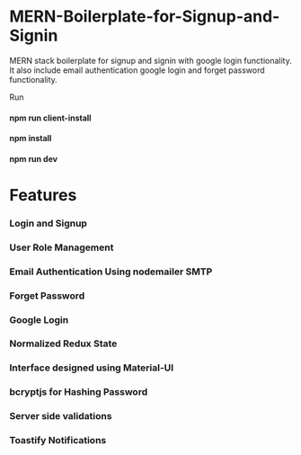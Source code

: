# MERN-Boilerplate-for-Signup-and-Signin

MERN stack boilerplate for signup and signin with google login functionality. 
It also include email authentication google login and forget password functionality.

Run 
#### npm run client-install
#### npm install
#### npm run dev

# Features
### Login and Signup
### User Role Management
### Email Authentication Using nodemailer SMTP
### Forget Password
### Google Login
### Normalized Redux State
### Interface designed using Material-UI 
### bcryptjs for Hashing Password
### Server side validations
### Toastify Notifications




